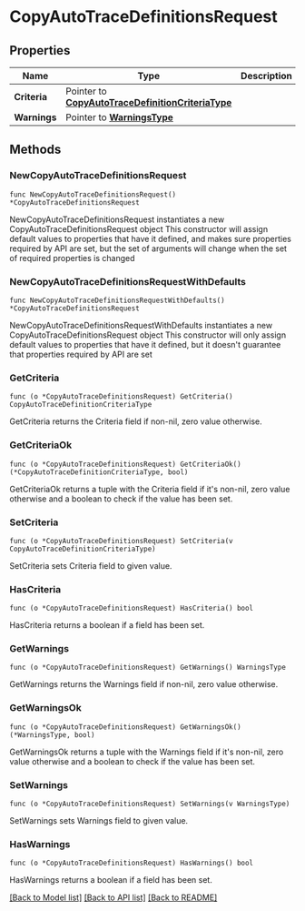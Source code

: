 # CopyAutoTraceDefinitionsRequest

## Properties

Name | Type | Description | Notes
------------ | ------------- | ------------- | -------------
**Criteria** | Pointer to [**CopyAutoTraceDefinitionCriteriaType**](CopyAutoTraceDefinitionCriteriaType.md) |  | [optional] 
**Warnings** | Pointer to [**WarningsType**](WarningsType.md) |  | [optional] 

## Methods

### NewCopyAutoTraceDefinitionsRequest

`func NewCopyAutoTraceDefinitionsRequest() *CopyAutoTraceDefinitionsRequest`

NewCopyAutoTraceDefinitionsRequest instantiates a new CopyAutoTraceDefinitionsRequest object
This constructor will assign default values to properties that have it defined,
and makes sure properties required by API are set, but the set of arguments
will change when the set of required properties is changed

### NewCopyAutoTraceDefinitionsRequestWithDefaults

`func NewCopyAutoTraceDefinitionsRequestWithDefaults() *CopyAutoTraceDefinitionsRequest`

NewCopyAutoTraceDefinitionsRequestWithDefaults instantiates a new CopyAutoTraceDefinitionsRequest object
This constructor will only assign default values to properties that have it defined,
but it doesn't guarantee that properties required by API are set

### GetCriteria

`func (o *CopyAutoTraceDefinitionsRequest) GetCriteria() CopyAutoTraceDefinitionCriteriaType`

GetCriteria returns the Criteria field if non-nil, zero value otherwise.

### GetCriteriaOk

`func (o *CopyAutoTraceDefinitionsRequest) GetCriteriaOk() (*CopyAutoTraceDefinitionCriteriaType, bool)`

GetCriteriaOk returns a tuple with the Criteria field if it's non-nil, zero value otherwise
and a boolean to check if the value has been set.

### SetCriteria

`func (o *CopyAutoTraceDefinitionsRequest) SetCriteria(v CopyAutoTraceDefinitionCriteriaType)`

SetCriteria sets Criteria field to given value.

### HasCriteria

`func (o *CopyAutoTraceDefinitionsRequest) HasCriteria() bool`

HasCriteria returns a boolean if a field has been set.

### GetWarnings

`func (o *CopyAutoTraceDefinitionsRequest) GetWarnings() WarningsType`

GetWarnings returns the Warnings field if non-nil, zero value otherwise.

### GetWarningsOk

`func (o *CopyAutoTraceDefinitionsRequest) GetWarningsOk() (*WarningsType, bool)`

GetWarningsOk returns a tuple with the Warnings field if it's non-nil, zero value otherwise
and a boolean to check if the value has been set.

### SetWarnings

`func (o *CopyAutoTraceDefinitionsRequest) SetWarnings(v WarningsType)`

SetWarnings sets Warnings field to given value.

### HasWarnings

`func (o *CopyAutoTraceDefinitionsRequest) HasWarnings() bool`

HasWarnings returns a boolean if a field has been set.


[[Back to Model list]](../README.md#documentation-for-models) [[Back to API list]](../README.md#documentation-for-api-endpoints) [[Back to README]](../README.md)


